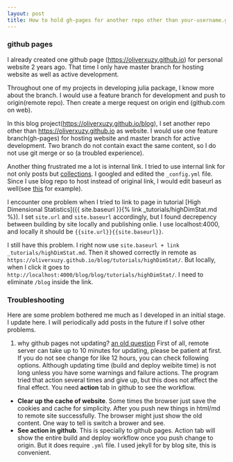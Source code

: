```yaml
---
layout: post
title: How to hold gh-pages for another repo other than your-username.github.io?
---
```




### github pages

I already created one github page (https://oliverxuzy.github.io) for personal website 2 years ago. That time I only have master branch for hosting website as well as active development. 

Throughout one of my projects in developing julia package, I know more about the branch. I would use a feature branch for development and push to origin(remote repo). Then create a merge request on origin end (github.com on web).

In this blog project(https://oliverxuzy.github.io/blog), I set another repo other than https://oliverxuzy.github.io as website. I would use one feature branch(gh-pages) for hosting website and master branch for active development. Two branch do not contain exact the same content, so I do not use git merge or so (a troubled experience).

Another thing frustrated me a lot is internal link. I tried to use internal link for not only posts but [collections](https://stackoverflow.com/questions/27099427/jekyll-filename-without-date). I googled and edited the `_config.yml` file. Since I use blog repo to host instead of original link, I would edit baseurl as well(see [this](https://github.com/barryclark/jekyll-now/blob/12cb8a2e97c3b63c4bc92d2a1ab050b35bf946b7/_config.yml#L46) for example).

I encounter one problem when I tried to link to page in tutorial [High Dimensional Statistics]({{ site.baseurl }}{% link _tutorials/highDimStat.md %}). I set `site.url` and `site.baseurl` accordingly, but I found decrepency between building by site locally and publishing onlie. I use localhost:4000, and locally it should be `{{site.url}}{{site.baseurl}}`. 

I still have this problem. I right now use `site.baseurl + link _tutorials/highDimStat.md`. Then it showed correctly in remote as `https://oliverxuzy.github.io/blog/tutorials/highDimStat/`. But locally, when I click it goes to `http://localhost:4000/blog/blog/tutorials/highDimStat/`. I need to eliminate `/blog` inside the link.


### Troubleshooting
Here are some problem bothered me much as I developed in an initial stage. I update here. I will periodically add posts in the future if I solve other problems.
1. why github pages not updating? [an old question](https://stackoverflow.com/questions/24713112/why-does-my-github-page-do-not-update-its-content/47955695#47955695)
First of all, remote server can take up to 10 minutes for updating, please be patient at first. If you do not see change for like 12 hours, you can check following options. Although updating time (build and deploy weibite time) is not long unless you have some warnings and failure actions. The program tried that action several times and give up, but this does not affect the final effect. You need __action__ tab in github to see the workflow.
 - __Clear up the cache of website__. Some times the browser just save the cookies and cache for simplicity. After you push new things in html/md to remote site successfully. The browser might just show the old content. One way to tell is switch a brower and see.
 - __See action in github__. This is specially to github pages. Action tab will show the entire build and deploy workflow once you push change to origin. But it does require `.yml` file. I used jekyll for by blog site, this is convenient.

